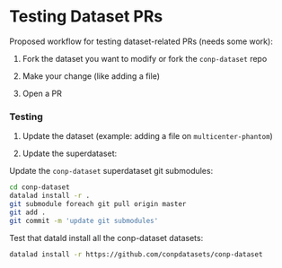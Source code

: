 # Testing Dataset PRs

Proposed workflow for testing dataset-related PRs (needs some work):

1) Fork the dataset you want to modify or fork the `conp-dataset` repo

2) Make your change (like adding a file)

3) Open a PR

### Testing

1) Update the dataset (example: adding a file on `multicenter-phantom`)

2) Update the superdataset: 

Update the `conp-dataset` superdataset git submodules:

```bash
cd conp-dataset
datalad install -r .
git submodule foreach git pull origin master
git add .
git commit -m 'update git submodules'
```

Test that datald install all the conp-dataset datasets: 

```bash
datalad install -r https://github.com/conpdatasets/conp-dataset
```





